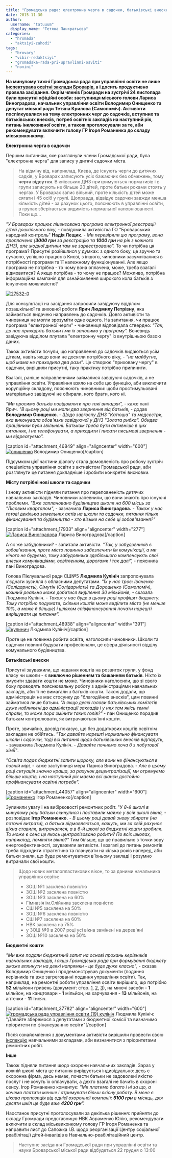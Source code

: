 ```yaml
---
title: "Громадська рада: електронна черга в садочки, батьківські внески, бюджетні подання"
date: 2015-11-30
author: 
  username: "tatuuum"
  display_name: "Тетяна Панкратьєва"
categories: 
  - "hromada"
  - "aktsiyi-zahodi"
tags: 
  - "brovary"
  - "vibir-redaktsiyi"
  - "gromadska-rada-pri-upravlinni-osviti"
  - "novini"
---
```


**На минулому тижні Громадська рада при управлінні освіти не лише [інспектувала освітні заклади Броварів](https://mpz.brovary.org/aktyvisty-pereviryly-shho-potribno-remontuvaty-u-brovarskyh-shkolah-ta-sadochkah/), а і досить продуктивно провела засідання. Окрім членів Громради на зустрічі 24 листопада були присутні офіційні особи: заступниця міського голови Лариса Виноградова, начальник управління освіти Володимир Онищенко та депутат міської ради Тетяна Крилова (Самопоміч). Активісти поспілкувалися на тему електронних черг до садочків, вступних та батьківських внесків, потреб освітніх закладів на наступний рік, питань інклюзивної освіти, а також проголосували за те, аби рекомендувати включити голову ГР Ігоря Романенка до складу міськвиконкому.**

**Електронна черга в садочки**

Першим питанням, яке розглянули члени Громадської ради, була "електронна черга" для запису у дитячі садочки міста.

> На відміну від, наприклад, Києва, де існують черги до дитячих садків, у Броварах записують усіх бажаючих без обмежень, тому **черга відсутня**. В київських ДНЗ притримуються нормативів і в групи записують не більше 20 дітей, проте батьки роками стоять у чергах. У Броварах запис вільний, проте кількість дітей може сягати і 45 осіб у групі. Щоправда, відвідує садочки завжди менша кількість дітей - за рахунок цього, пояснюють в управлінні освіти, в групах зберігається видимість нормальної наповнюваності. Поки що...

_"У Броварах працює ліцензована програма електронної реєстрації дітей дошкільного віку,_ - повідомила активістка ГО "Броварський народний контроль" **Надія Лещик**. - _Ми перевірили цю програму, вона проплачена (**3000 грн** за реєстрацію та **1000 грн** на рік з кожного ДНЗ), але жодної дитини там не зареєстровано"._ То чи потрібна ця програма? Присутні розійшлися у думках: з одного боку, це зручно та сучасно, успішно працює в Києві, з іншого, чиновники засумнівалися в потрібності програми та її належному функціонуванні. Але якщо програма не потрібна - то чому вона оплачена, може, треба взагалі відмовитися? А якщо потрібна - то чому не працює? Можливо, потрібна інформаційна кампанія для ознайомлення широкого кола батьків з існуючою можливістю?

[![27532-0](https://mpz.brovary.org/wp-content/uploads/2015/11/27532-0.jpg)](https://mpz.brovary.org/wp-content/uploads/2015/11/27532-0.jpg)

Для консультації на засідання запросили завідуючу відділом позашкільної та виховної роботи **Ярич Людмилу Петрівну**, яка займається видачею направлень до садочків. Довго активісти та чиновниця не могли зрозуміти одне одного. На запитання, чи працює програма "електронної черги" - чиновниця відповідала ствердно: _"Так, до нас приходять батьки і ми їх заносимо у програму"._ Вочевидь завідуюча відділом плутала "електронну чергу" із внутрішньою базою даних.

Також активісти почули, що направлення до садочків видаються усім діткам, навіть якщо вони не досягли потрібного віку, - _"на майбутнє, щоб мама не приходила два рази"_. Це створює "приховану чергу" в садочки, вирішили присутні, таку практику потрібно припинити.

Взагалі, раніше направленнями займалися завідуючі садочків, а не управління освіти. Управління взяло на себе цю функцію, аби виключити корупційну складову, пояснюють чиновники: щоби простимульовані матеріально завідуючі не обирали, кого брати, кого ні.

_"Ми просимо батьків повідомляти про такі випадки",_ - каже пані Ярич. _"В цьому році ми мали два звернення від батьків,_ - додав **Володимир Онищенко**. - _Щодо завгоспу ДНЗ "Катюша" та медсестри, яка виконувала обов'язки завідуючої у ДНЗ "Золота рибка". Обидва працівники були звільнені. Батькам треба бути активніше в цих питаннях, і не телефонувати, а приходити і писати письмові звернення - ми відреагуємо"._

\[caption id="attachment\_46849" align="aligncenter" width="600"\][![онищенко](https://mpz.brovary.org/wp-content/uploads/2015/10/onyshhenko1.jpg)](https://mpz.brovary.org/wp-content/uploads/2015/10/onyshhenko1.jpg) Володимир Онищенко\[/caption\]

Підсумком цієї частини діалогу стала домовленість про робочу зустріч спеціаліста управління освіти з активістом Громадської ради, аби розглянути це питання докладніше і зробити конкретні висновки.

**Місту потрібні нові школи та садочки**

І знову активісти підняли питання про переповненість дитячих навчальних закладів. Чиновники запевнили, що вони знають про існуючі проблеми. _"Вже заплановано будівництво школи на 600 місць за "Лісовим кварталом",_ - зазначила **Лариса Виноградова.** - _Також у нас готові декілька земельних актів на школи та садочки, питання тільки фінансування та будівництва - хто візьме на себе ці зобов'язання?"_

\[caption id="attachment\_17933" align="aligncenter" width="277"\][![Лариса Виноградова](https://mpz.brovary.org/wp-content/uploads/2013/05/vinogradova.jpg)](https://mpz.brovary.org/wp-content/uploads/2013/05/vinogradova.jpg) Лариса Виноградова\[/caption\]

А як же забудовники? - запитали активісти. _"Так, у забудовників є зобов'язання, проте місто повинно забезпечити їм комунікації, а ми нічого не будуємо, тому забудовники здебільшого компенсують свої внески комунікаціями, освітленням, дорогами і так далі",_ - пояснила пані Виноградова.

Голова Піклувальної ради СШ№5 **Людмила Кулініч** запропонувала з'єднати зусилля з обласними депутатами. _"Їх у нас троє: Іваненко (Солідарнсть), Сімутін (Солідарність) та Дорошенко (Самопоміч), кожний реально може добитися виділення 30 мільйонів, -_ сказала Людмила Кулініч. _- Також у нас буде в цьому році профіцит бюджету. Тому потрібно подумати, скільки коштів може виділити місто (не менше 10%, а може й більше) і шляхом співфінансування почати нарешті вирішувати це питання"._

\[caption id="attachment\_48938" align="aligncenter" width="391"\][![кулинич](https://mpz.brovary.org/wp-content/uploads/2015/11/kulynych.jpg)](https://mpz.brovary.org/wp-content/uploads/2015/11/kulynych.jpg) Людмила Кулініч\[/caption\]

Проте це не повинна робити освіта, наголосили чиновники. Школи та садочки повинні будувати професіонали, це сфера діяльності відділу комунального будівництва.

**Батьківські внески**

Присутні зауважили, що надання коштів на розвиток групи, у фонд класу чи школи - є **виключно рішенням та бажанням батьків**. Ніхто їх змусити здавати кошти не може. Чиновники наголосили, що зі свого боку проводять пояснювальну роботу з адміністраціями навчальних закладів, аби ті не вимагали з батьків кошти. Також додали, що адміністрація не має стосунку до "благодійних внесків", цим повинні займатися лише батьки. _"А якщо деякі голови батьківських комітетів дуже наближені до адміністрації закладів і у них там якісь темні справи, то може пора змінити таких голів?"_ - пан Онищенко порадив батькам контролювати, як витрачаються їхні кошти.

Проте, звичайно, досвід показує, що без додаткових коштів освітнім закладам не обійтись. _"Так давайте нарешті нормально фінансувати школи і садочки, тоді всі питання щодо батьківських внесків відпадуть,_ - зауважила Людмила Кулініч. - _Давайте почнемо хоча б з побутової хімії"_.

_"Освіта подає бюджетні запити щороку, але вони не фінансуються в повній мірі, -_ каже заступниця мера Лариса Виноградова. - _Але в цьому році ситуація значно краща, за рахунок децентралізації, ми отримуємо більше коштів, і на наступний рік маємо всі шанси достойно профінансувати освітні потреби"._

\[caption id="attachment\_44057" align="aligncenter" width="600"\][![романенко](https://mpz.brovary.org/wp-content/uploads/2015/08/romanenko.jpg)](https://mpz.brovary.org/wp-content/uploads/2015/08/romanenko.jpg) Ігор Романенко\[/caption\]

Зупинили увагу і на вибірковості ремонтних робіт. "У _8-й школі в минулому році батьки скинулися і поставили майже у всій школі вікна,_ - розповідає **Ігор Романенко.** - _В цьому році давай знову збирати (на поточні витрати), а батьки відмовляються, кажуть, ми за свій рахунок вікна ставили, витрачалися, а в 6-й школі за бюджетні кошти зробили. То може є сенс це якось централізовано робити? По всіх школах, наприклад, поміняти вікна?"_ Тим більше, що це правильно з точки зору енергоефективності, зауважили активісти. І взагалі до питань ремонтів треба підходити стратегічно та планувати на кілька років наперед, аби батьки знали, що буде ремонтуватися в їхньому закладі і розумно витрачали свої кошти.

> Щодо нових металопластикових вікон, то за даними начальника управління освіти:
> 
> - ЗОШ №1 засклена повністю
> - ЗОШ №2 засклена повністю
> - ЗОШ №3 засклена на 60%
> - Гімназія ім.Олійника засклена повністю
> - СШ №5 засклена на 50%
> - ЗОШ №6 засклена повністю
> - СШ №7 засклена на 60%
> - НВК засклена на 75%
> - у ЗОШ №9 в 2007 році усі вікна замінені на дерев'яні
> - ЗОШ №10 засклена на 50%

**Бюджетні кошти**

_"Ми вже подали бюджетний запит на основі прохань керівників навчальних закладів, і якщо Громадська рада при формуванні бюджету зможе вплинути на деякі напрямки - це буде дуже класно",_ - сказав Володимир Онищенко і продемонстрував документи (подання керівників та вже загрегованні подання управління освіти). Так, наприклад, на ремонтні роботи управління освіти вирішило, що потрібно **52** мільйони гривень (документ: стор. [1](https://mpz.brovary.org/wp-content/uploads/2015/11/IMAG2284.jpg), [2](https://mpz.brovary.org/wp-content/uploads/2015/11/IMAG2285.jpg), [3](https://mpz.brovary.org/wp-content/uploads/2015/11/IMAG2286.jpg)), на миючі засоби - **1** мільйон, на канцтовари - **1** мільйон, на харчування - **13** мільйонів, на аптечки - **11** тисяч.

\[caption id="attachment\_37782" align="aligncenter" width="600"\][![громадська рада управління освіти (19) кулініч](https://mpz.brovary.org/wp-content/uploads/2015/05/DSC_8809.jpg)](https://mpz.brovary.org/wp-content/uploads/2015/05/DSC_8809.jpg) Людмила Кулініч: "Давайте зберемося з депутатами з бюджетної комісії та визначимо пріоритети по фінансуванню освіти"\[/caption\]

Після ознайомлення з документами активісти вирішили провести свою [інспекцію](https://mpz.brovary.org/aktyvisty-pereviryly-shho-potribno-remontuvaty-u-brovarskyh-shkolah-ta-sadochkah/) навчальними закладами, аби визначитися з пріоритетами ремонтних робіт.

**Інше**

Також підняли питання щодо охорони навчальних закладів. Зараз у кожній школі міста це питання вирішується індивідуально: десь є охоронна фірма, десь немає, почасти батьки не задоволені якістю послуг і не хочуть їх оплачувати, а дехто взагалі не бачить в охороні сенсу. Ігор Романенко коментує: _"Ми платимо багато і ні за що, а хочемо платити менше і отримувати більш якісну роботу. В мене є цікава пропозиція від однієї охоронної компанії: **5100 грн** в місяць, для десяти шкіл це буде вже **4200 грн**"._

Наостанок присутні проголосували за декілька рішення: прийняти до складу Громради представницю НВК Авраменко Юлію, рекомендувати включити в склад міськвиконкому голову ГР Ігоря Романенка та направити лист до Сапожка І.В. щодо реорганізації Центру соціальної реабілітації дітей-інвалідів в Навчально-реабілітаційний центр.

> Наступне засідання Громадської ради при управлінні освіти та науки Броварської міської ради відбудеться 22 грудня о 13:00
